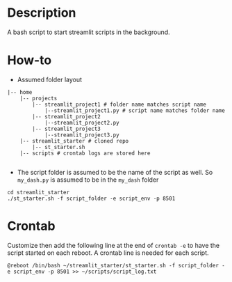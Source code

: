 # Description

A bash script to start streamlit scripts in the background.

# How-to

* Assumed folder layout

```
|-- home
    |-- projects
        |-- streamlit_project1 # folder name matches script name
            |--streamlit_project1.py # script name matches folder name
        |-- streamlit_project2
            |--streamlit_project2.py
        |-- streamlit_project3
            |--streamlit_project3.py
    |-- streamlit_starter # cloned repo
        |-- st_starter.sh
    |-- scripts # crontab logs are stored here
        
```

* The script folder is assumed to be the name of the script as well. So `my_dash.py` is assumed to be in the `my_dash` folder

```
cd streamlit_starter
./st_starter.sh -f script_folder -e script_env -p 8501
```

# Crontab

Customize then add the following line at the end of `crontab -e` to have the script started on each reboot. A crontab line is needed for each script.

```
@reboot /bin/bash ~/streamlit_starter/st_starter.sh -f script_folder -e script_env -p 8501 >> ~/scripts/script_log.txt
```
